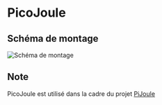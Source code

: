 # PicoJoule
## Schéma de montage
![Schéma de montage](https://onedrive.live.com/embed?resid=65F636FF783E0000%21453&authkey=%21ANDRATbsIBIv_P8&width=2361&height=1512)
## Note
PicoJoule est utilisé dans la cadre du projet [PiJoule](https://github.com/raymondBourges/pijoule)